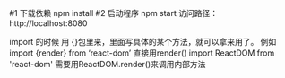  #1 下载依赖
 npm install
 #2 启动程序
 npm start
 访问路径：http://localhost:8080
 
 import 的时候 用 {}包里来，里面写具体的某个方法，就可以拿来用了。
例如  import {render} from ‘react-dom’   直接用render()
 import ReactDOM from 'react-dom'  需要用ReactDOM.render()来调用内部方法
#

